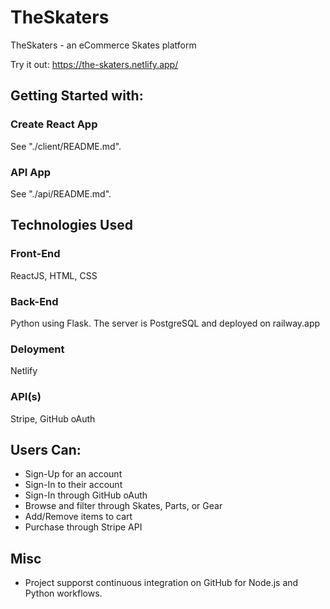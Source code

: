# TheSkaters

TheSkaters - an eCommerce Skates platform

Try it out: https://the-skaters.netlify.app/

## Getting Started with:

### Create React App

See "./client/README.md".

### API App

See "./api/README.md".

## Technologies Used

### Front-End

ReactJS, HTML, CSS

### Back-End

Python using Flask. The server is PostgreSQL and deployed on railway.app 

### Deloyment

Netlify

### API(s)

Stripe, GitHub oAuth

## Users Can:

- Sign-Up for an account
- Sign-In to their account
- Sign-In through GitHub oAuth
- Browse and filter through Skates, Parts, or Gear
- Add/Remove items to cart
- Purchase through Stripe API

## Misc

- Project supporst continuous integration on GitHub for Node.js and Python workflows.
